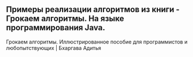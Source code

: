 ## Примеры реализации алгоритмов из книги - Грокаем алгоритмы. На языке программирования Java.
Грокаем алгоритмы. Иллюстрированное пособие для программистов и любопытствующих | Бхаргава Адитья